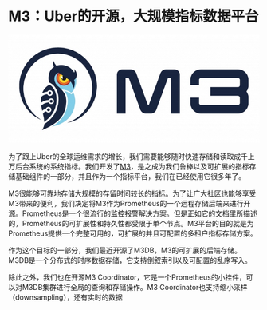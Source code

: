 <!--
{
   "title": "Uber的开源，大规模指标数据平台",
   "desc": "Uber的开源，大规模指标数据平台",
   "author": "Kenvi Zhu",
   "published": false
}
-->
# M3：Uber的开源，大规模指标数据平台
![](media/15467948136006/15473139470322.jpg)

为了跟上Uber的全球运维需求的增长，我们需要能够随时快速存储和读取成千上万后台系统的系统指标。我们开发了[M3](https://github.com/m3db/m3)，是之成为我们鲁棒以及可扩展的指标存储基础组件的一部分，并且作为一个指标平台，我们在已经使用它很多年了。

M3很能够可靠地存储大规模的存留时间较长的指标。为了让广大社区也能够享受M3带来的便利，我们决定将M3作为Prometheus的一个远程存储后端来进行开源。Prometheus是一个很流行的监控报警解决方案。但是正如它的文档里所描述的，Prometheus的可扩展性和持久性都受限于单个节点。M3平台的目的就是为Prometheus提供一个完整可用的，可扩展的并且可配置的多租户指标存储方案。

作为这个目标的一部分，我们最近开源了M3DB，M3的可扩展的后端存储。M3DB是一个分布式的时序数据存储，它支持倒叙索引以及可配置的乱序写入。

除此之外，我们也在开源M3 Coordinator，它是一个Prometheus的小挂件，可以对M3DB集群进行全局的查询和存储操作。M3 Coordinator也支持缩小采样（downsampling），还有实时的数据
